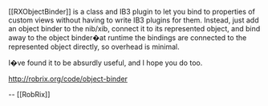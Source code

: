 [[RXObjectBinder]] is a class and IB3 plugin to let you bind to properties of custom views without having to write IB3 plugins for them. Instead, just add an object binder to the nib/xib, connect it to its represented object, and bind away to the object binder�at runtime the bindings are connected to the represented object directly, so overhead is minimal.

I�ve found it to be absurdly useful, and I hope you do too.

http://robrix.org/code/object-binder

-- [[RobRix]]